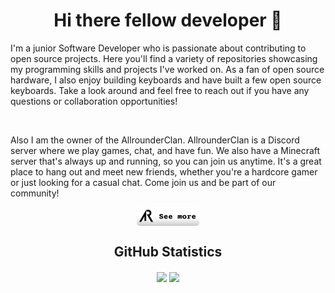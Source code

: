 <h1 align="center"> Hi there fellow developer 👋 </h1>
I'm a junior Software Developer who is passionate about contributing to open source projects. Here you'll find a variety of repositories showcasing my programming skills and projects I've worked on. As a fan of open source hardware, I also enjoy building keyboards and have built a few open source keyboards. Take a look around and feel free to reach out if you have any questions or collaboration opportunities!

&nbsp;

Also I am the owner of the AllrounderClan. AllrounderClan is a Discord server where we play games, chat, and have fun. We also have a Minecraft server that's always up and running, so you can join us anytime. It's a great place to hang out and meet new friends, whether you're a hardcore gamer or just looking for a casual chat. Come join us and be part of our community!

<div align="center" >
  <a href="https://www.allrounderclan.com" color="white">
      <img align="center"height="30px" src="./resources/AllrounderButton.png"/>
  </a>
</div>
<h2 align="center">GitHub Statistics </h2>
<div align="center">
  <a>
    <img align="center" height="180px" src="https://github-readme-stats-valecrafter.vercel.app/api?username=valecrafter&theme=cobalt&show_icons=true&card_width=400px" />
  </a>
  <a>
    <img align="center" height="180px" src="https://github-readme-stats-valecrafter.vercel.app/api/top-langs/?username=valecrafter&theme=cobalt&card_width=370px&layout=compact" />
  </a>
</div>

  


